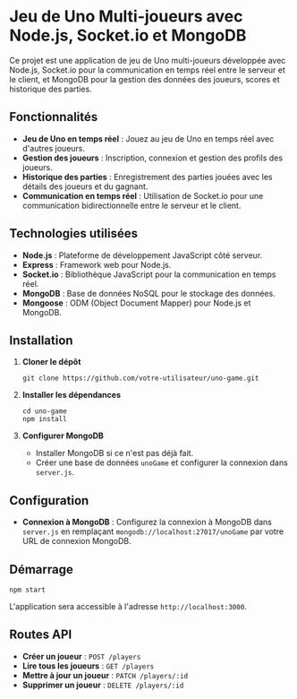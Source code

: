 # Jeu de Uno Multi-joueurs avec Node.js, Socket.io et MongoDB

Ce projet est une application de jeu de Uno multi-joueurs développée avec Node.js, Socket.io pour la communication en temps réel entre le serveur et le client, et MongoDB pour la gestion des données des joueurs, scores et historique des parties.

## Fonctionnalités

- **Jeu de Uno en temps réel** : Jouez au jeu de Uno en temps réel avec d'autres joueurs.
- **Gestion des joueurs** : Inscription, connexion et gestion des profils des joueurs.
- **Historique des parties** : Enregistrement des parties jouées avec les détails des joueurs et du gagnant.
- **Communication en temps réel** : Utilisation de Socket.io pour une communication bidirectionnelle entre le serveur et le client.
  
## Technologies utilisées

- **Node.js** : Plateforme de développement JavaScript côté serveur.
- **Express** : Framework web pour Node.js.
- **Socket.io** : Bibliothèque JavaScript pour la communication en temps réel.
- **MongoDB** : Base de données NoSQL pour le stockage des données.
- **Mongoose** : ODM (Object Document Mapper) pour Node.js et MongoDB.

## Installation

1. **Cloner le dépôt**
   ```
   git clone https://github.com/votre-utilisateur/uno-game.git
   ```
   
2. **Installer les dépendances**
   ```
   cd uno-game
   npm install
   ```

3. **Configurer MongoDB**
   - Installer MongoDB si ce n'est pas déjà fait.
   - Créer une base de données `unoGame` et configurer la connexion dans `server.js`.

## Configuration

- **Connexion à MongoDB** : Configurez la connexion à MongoDB dans `server.js` en remplaçant `mongodb://localhost:27017/unoGame` par votre URL de connexion MongoDB.

## Démarrage

```
npm start
```

L'application sera accessible à l'adresse `http://localhost:3000`.

## Routes API

- **Créer un joueur** : `POST /players`
- **Lire tous les joueurs** : `GET /players`
- **Mettre à jour un joueur** : `PATCH /players/:id`
- **Supprimer un joueur** : `DELETE /players/:id`

